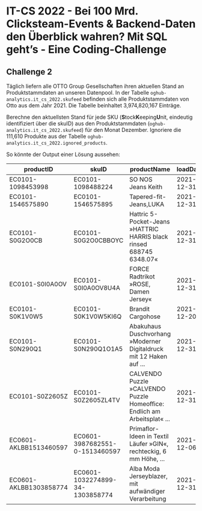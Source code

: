 # IT-CS 2022 - Bei 100 Mrd. Clicksteam-Events & Backend-Daten den Überblick wahren? Mit SQL geht’s - Eine Coding-Challenge
## Challenge 2

Täglich liefern alle OTTO Group Gesellschaften ihren aktuellen Stand an Produktstammdaten an unseren Datenpool.
In der Tabelle `oghub-analytics.it_cs_2022.skufeed` befinden sich alle Produktstammdaten von Otto aus dem Jahr 2021.
Die Tabelle beinhaltet 3,974,820,167 Einträge.

Berechne den aktuellsten Stand für jede SKU (**S**tock**K**eeping**U**nit, eindeutig identifiziert über die skuID) aus den
Produktstammdaten (`oghub-analytics.it_cs_2022.skufeed`) für den Monat Dezember. Ignoriere die 111,610 Produkte aus der Tabelle
`oghub-analytics.it_cs_2022.ignored_products`.


So könnte der Output einer Lösung aussehen:

| productID              | skuID                           | productName                                                              | loadDate   |
| ---------------------- | ------------------------------- | ------------------------------------------------------------------------ | ---------- |
| EC0101-1098453998      | EC0101-1098488224               | SO NOS Jeans Keith                                                       | 2021-12-31 |
| EC0101-1546575890      | EC0101-1546575895               | Tapered-fit-Jeans,LUKA                                                   | 2021-12-31 |
| EC0101-S0G2O0CB        | EC0101-S0G2O0CBBOYC             | Hattric 5-Pocket-Jeans »HATTRIC HARRIS black rinsed 688745 6348.07«      | 2021-12-31 |
| EC0101-S0I0A0OV        | EC0101-S0I0A0OV8U4A             | FORCE Radtrikot »ROSE, Damen Jersey«                                     | 2021-12-31 |
| EC0101-S0K1V0W5        | EC0101-S0K1V0W5KI6Q             | Brandit Cargohose                                                        | 2021-12-20 |
| EC0101-S0N290Q1        | EC0101-S0N290Q1O1A5             | Abakuhaus Duschvorhang »Moderner Digitaldruck mit 12 Haken auf ...       | 2021-12-31 |
| EC0101-S0Z2605Z        | EC0101-S0Z2605ZL4TV             | CALVENDO Puzzle »CALVENDO Puzzle Homeoffice: Endlich am Arbeitsplat« ... | 2021-12-31 |
| EC0601-AKLBB1513460597 | EC0601-3987682551-0-1513460597  | Primaflor-Ideen in Textil Läufer »GIN«, rechteckig, 6 mm Höhe, ...       | 2021-12-06 |
| EC0601-AKLBB1303858774 | EC0601-1032274899-34-1303858774 | Alba Moda Jerseyblazer, mit aufwändiger Verarbeitung                     | 2021-12-31 |

